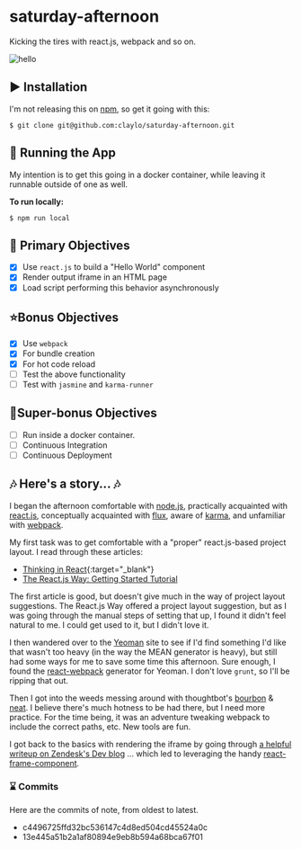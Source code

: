 # saturday-afternoon

Kicking the tires with react.js, webpack and so on.

![hello](https://raw.githubusercontent.com/claylo/saturday-afternoon/master/src/img/hello.gif)

## :arrow_forward: Installation

I'm not releasing this on [npm](http://npmjs.com), so get it going with this:

```shell
$ git clone git@github.com:claylo/saturday-afternoon.git
```

## 🏃 Running the App

My intention is to get this going in a docker container, while leaving it runnable outside of one as well.

**To run locally:**
```shell
$ npm run local
```

## :dart: Primary Objectives

- [X] Use `react.js` to build a "Hello World" component
 - [X] Render output iframe in an HTML page
 - [X] Load script performing this behavior asynchronously

## ⭐Bonus Objectives
- [X] Use `webpack`
 - [X] For bundle creation
 - [X] For hot code reload
- [ ] Test the above functionality
 - [ ] Test with `jasmine` and `karma-runner`

## 🌟Super-bonus Objectives

- [ ] Run inside a docker container.
- [ ] Continuous Integration
- [ ] Continuous Deployment

## :notes: Here's a story... :notes:

I began the afternoon comfortable with [node.js](http://nodejs.org), practically acquainted with [react.js](https://facebook.github.io/react/index.html), conceptually acquainted with [flux](https://facebook.github.io/flux/docs/overview.html), aware of [karma](http://karma-runner.github.io/), and unfamiliar with [webpack](https://www.npmjs.com/package/webpack).

My first task was to get comfortable with a "proper" react.js-based project layout. I read through these articles:

 * [Thinking in React](https://facebook.github.io/react/docs/thinking-in-react.html){:target="_blank"}
 * [The React.js Way: Getting Started Tutorial](http://blog.risingstack.com/the-react-way-getting-started-tutorial/)

The first article is good, but doesn't give much in the way of project layout suggestions. The React.js Way offered a project layout suggestion, but as I was going through the manual steps of setting that up, I found it didn't feel natural to me. I could get used to it, but I didn't love it.

I then wandered over to the [Yeoman](http://yeoman.io) site to see if I'd find something I'd like that wasn't too heavy (in the way the MEAN generator is heavy), but still had some ways for me to save some time this afternoon. Sure enough, I found the [react-webpack](https://github.com/newtriks/generator-react-webpack) generator for Yeoman. I don't love `grunt`, so I'll be ripping that out.

Then I got into the weeds messing around with thoughtbot's [bourbon](http://bourbon.io) & [neat](http://neat.bourbon.io). I believe there's much hotness to be had there, but I need more practice. For the time being, it was an adventure tweaking webpack to include the correct paths, etc. New tools are fun.

I got back to the basics with rendering the iframe by going through [a helpful writeup on Zendesk's Dev blog](https://developer.zendesk.com/blog/rendering-to-iframes-in-react) ... which led to leveraging the handy [react-frame-component](https://www.npmjs.com/package/react-frame-component).

### :hourglass: Commits

Here are the commits of note, from oldest to latest.

 * c4496725ffd32bc536147c4d8ed504cd45524a0c
 * 13e445a51b2a1af80894e9eb8b594a68bca67f01
